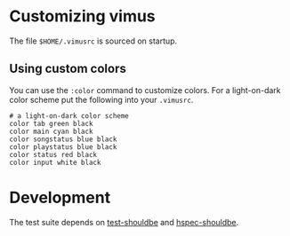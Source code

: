 # Customizing  vimus

The file `$HOME/.vimusrc` is sourced on startup.

## Using custom colors

You can use the `:color` command to customize colors.  For a light-on-dark
color scheme put the following into your `.vimusrc`.

    # a light-on-dark color scheme
    color tab green black
    color main cyan black
    color songstatus blue black
    color playstatus blue black
    color status red black
    color input white black

# Development

The test suite depends on [test-shouldbe][] and [hspec-shouldbe][].

[test-shouldbe]:  https://github.com/sol/test-shouldbe
[hspec-shouldbe]: https://github.com/sol/hspec-shouldbe
